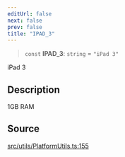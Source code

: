 ```yaml
---
editUrl: false
next: false
prev: false
title: "IPAD_3"
---
```


> `const` **IPAD\_3**: `string` = `"iPad 3"`

iPad 3

## Description

1GB RAM

## Source

[src/utils/PlatformUtils.ts:155](https://github.com/relishinc/dill-pixel/blob/10f512f7f577ca5e74162827f11215b28df5ca97/src/utils/PlatformUtils.ts#L155)
